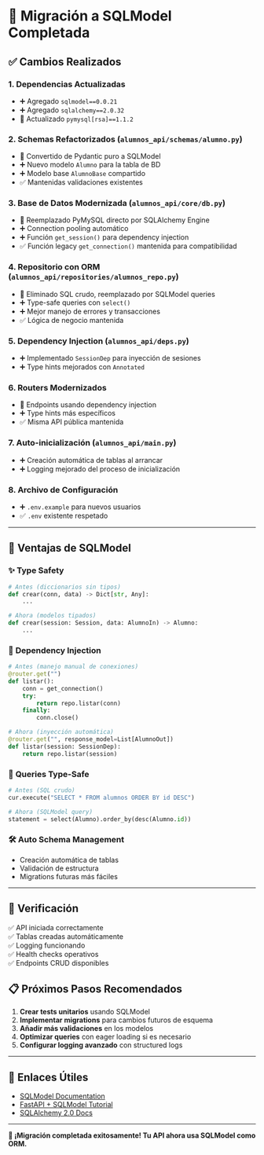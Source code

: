 # 🎉 Migración a SQLModel Completada

## ✅ Cambios Realizados

### 1. **Dependencias Actualizadas**
- ➕ Agregado `sqlmodel==0.0.21`
- ➕ Agregado `sqlalchemy==2.0.32`
- 🔄 Actualizado `pymysql[rsa]==1.1.2`

### 2. **Schemas Refactorizados** (`alumnos_api/schemas/alumno.py`)
- 🔄 Convertido de Pydantic puro a SQLModel
- ➕ Nuevo modelo `Alumno` para la tabla de BD
- ➕ Modelo base `AlumnoBase` compartido
- ✅ Mantenidas validaciones existentes

### 3. **Base de Datos Modernizada** (`alumnos_api/core/db.py`)
- 🔄 Reemplazado PyMySQL directo por SQLAlchemy Engine
- ➕ Connection pooling automático
- ➕ Función `get_session()` para dependency injection
- ✅ Función legacy `get_connection()` mantenida para compatibilidad

### 4. **Repositorio con ORM** (`alumnos_api/repositories/alumnos_repo.py`)
- 🔄 Eliminado SQL crudo, reemplazado por SQLModel queries
- ➕ Type-safe queries con `select()`
- ➕ Mejor manejo de errores y transacciones
- ✅ Lógica de negocio mantenida

### 5. **Dependency Injection** (`alumnos_api/deps.py`)
- ➕ Implementado `SessionDep` para inyección de sesiones
- ➕ Type hints mejorados con `Annotated`

### 6. **Routers Modernizados**
- 🔄 Endpoints usando dependency injection
- ➕ Type hints más específicos
- ✅ Misma API pública mantenida

### 7. **Auto-inicialización** (`alumnos_api/main.py`)
- ➕ Creación automática de tablas al arrancar
- ➕ Logging mejorado del proceso de inicialización

### 8. **Archivo de Configuración**
- ➕ `.env.example` para nuevos usuarios
- ✅ `.env` existente respetado

---

## 🚀 Ventajas de SQLModel

### ✨ **Type Safety**
```python
# Antes (diccionarios sin tipos)
def crear(conn, data) -> Dict[str, Any]:
    ...

# Ahora (modelos tipados)
def crear(session: Session, data: AlumnoIn) -> Alumno:
    ...
```

### 💉 **Dependency Injection**
```python
# Antes (manejo manual de conexiones)
@router.get("")
def listar():
    conn = get_connection()
    try:
        return repo.listar(conn)
    finally:
        conn.close()

# Ahora (inyección automática)
@router.get("", response_model=List[AlumnoOut])
def listar(session: SessionDep):
    return repo.listar(session)
```

### 🔄 **Queries Type-Safe**
```python
# Antes (SQL crudo)
cur.execute("SELECT * FROM alumnos ORDER BY id DESC")

# Ahora (SQLModel query)
statement = select(Alumno).order_by(desc(Alumno.id))
```

### 🛠️ **Auto Schema Management**
- Creación automática de tablas
- Validación de estructura
- Migrations futuras más fáciles

---

## 🧪 Verificación

✅ API iniciada correctamente  
✅ Tablas creadas automáticamente  
✅ Logging funcionando  
✅ Health checks operativos  
✅ Endpoints CRUD disponibles  

## 📋 Próximos Pasos Recomendados

1. **Crear tests unitarios** usando SQLModel
2. **Implementar migrations** para cambios futuros de esquema
3. **Añadir más validaciones** en los modelos
4. **Optimizar queries** con eager loading si es necesario
5. **Configurar logging avanzado** con structured logs

---

## 🔗 Enlaces Útiles

- [SQLModel Documentation](https://sqlmodel.tiangolo.com/)
- [FastAPI + SQLModel Tutorial](https://fastapi.tiangolo.com/tutorial/sql-databases/)
- [SQLAlchemy 2.0 Docs](https://docs.sqlalchemy.org/en/20/)

---

**🎊 ¡Migración completada exitosamente! Tu API ahora usa SQLModel como ORM.**